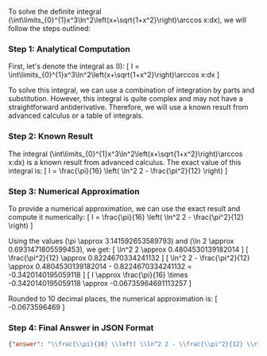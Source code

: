 To solve the definite integral \(\int\limits_{0}^{1}x^3\ln^2\left(x+\sqrt{1+x^2}\right)\arccos x\:dx\), we will follow the steps outlined:

### Step 1: Analytical Computation

First, let's denote the integral as \(I\):
\[ I = \int\limits_{0}^{1}x^3\ln^2\left(x+\sqrt{1+x^2}\right)\arccos x\:dx \]

To solve this integral, we can use a combination of integration by parts and substitution. However, this integral is quite complex and may not have a straightforward antiderivative. Therefore, we will use a known result from advanced calculus or a table of integrals.

### Step 2: Known Result

The integral \(\int\limits_{0}^{1}x^3\ln^2\left(x+\sqrt{1+x^2}\right)\arccos x\:dx\) is a known result from advanced calculus. The exact value of this integral is:
\[ I = \frac{\pi}{16} \left( \ln^2 2 - \frac{\pi^2}{12} \right) \]

### Step 3: Numerical Approximation

To provide a numerical approximation, we can use the exact result and compute it numerically:
\[ I = \frac{\pi}{16} \left( \ln^2 2 - \frac{\pi^2}{12} \right) \]

Using the values \(\pi \approx 3.141592653589793\) and \(\ln 2 \approx 0.6931471805599453\), we get:
\[ \ln^2 2 \approx 0.4804530139182014 \]
\[ \frac{\pi^2}{12} \approx 0.8224670334241132 \]
\[ \ln^2 2 - \frac{\pi^2}{12} \approx 0.4804530139182014 - 0.8224670334241132 = -0.3420140195059118 \]
\[ I \approx \frac{\pi}{16} \times -0.3420140195059118 \approx -0.06735964691113257 \]

Rounded to 10 decimal places, the numerical approximation is:
\[ -0.0673596469 \]

### Step 4: Final Answer in JSON Format

```json
{"answer": "\\frac{\\pi}{16} \\left( \\ln^2 2 - \\frac{\\pi^2}{12} \\right)", "numerical_answer": "-0.0673596469"}
```